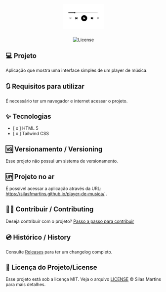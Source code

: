 <h1 align="center">
  <img alt="Player de Música" height="80" title="Player de Música" src="./image.png" />
</h1>

<p align="center">
  <img alt="License" src="https://img.shields.io/github/license/silasfmartins/player-de-musica">
</p>

## 💻 Projeto
Aplicação que mostra uma interface simples de um player de música.

## 🔃 Requisitos para utilizar

É necessário ter um navegador e internet acessar o projeto.

## ✨ Tecnologias

-   [ x ] HTML 5
-   [ x ] Tailwind CSS

## 🆚 Versionamento / Versioning

Esse projeto não possui um sistema de versionamento.

## 🆙 Projeto no ar

É possível acessar a aplicação através da URL: https://silasfmartins.github.io/player-de-musica/ .

## 👨‍💻 Contribuir / Contributing

Deseja contribuir com o projeto? [Passo a passo para contribuir](https://github.com/silasfmartins/player-de-musica/blob/master/Contributing.md)

## 💿 Histórico / History

Consulte [Releases](https://github.com/silasfmartins/player-de-musica/releases) para ter um changelog completo.

## 📄 Licença do Projeto/License

Esse projeto está sob a licença MIT. Veja o arquivo [LICENSE](https://github.com/silasfmartins/player-de-musica/blob/main/LICENSE) © Silas Martins para mais detalhes.

<br />
